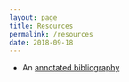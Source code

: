 ```yaml
---
layout: page
title: Resources
permalink: /resources
date: 2018-09-18
---
```


* An [annotated bibliography](bibliography)

